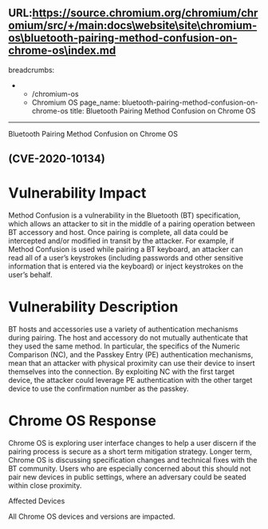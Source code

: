 URL:https://source.chromium.org/chromium/chromium/src/+/main:docs\website\site\chromium-os\bluetooth-pairing-method-confusion-on-chrome-os\index.md
---
breadcrumbs:
- - /chromium-os
  - Chromium OS
page_name: bluetooth-pairing-method-confusion-on-chrome-os
title: Bluetooth Pairing Method Confusion on Chrome OS
---

Bluetooth Pairing Method Confusion on Chrome OS

## (CVE-2020-10134)

# Vulnerability Impact

Method Confusion is a vulnerability in the Bluetooth (BT) specification, which
allows an attacker to sit in the middle of a pairing operation between BT
accessory and host. Once pairing is complete, all data could be intercepted
and/or modified in transit by the attacker. For example, if Method Confusion is
used while pairing a BT keyboard, an attacker can read all of a user’s
keystrokes (including passwords and other sensitive information that is entered
via the keyboard) or inject keystrokes on the user’s behalf.

# Vulnerability Description

BT hosts and accessories use a variety of authentication mechanisms during
pairing. The host and accessory do not mutually authenticate that they used the
same method. In particular, the specifics of the Numeric Comparison (NC), and
the Passkey Entry (PE) authentication mechanisms, mean that an attacker with
physical proximity can use their device to insert themselves into the
connection. By exploiting NC with the first target device, the attacker could
leverage PE authentication with the other target device to use the confirmation
number as the passkey.

# Chrome OS Response

Chrome OS is exploring user interface changes to help a user discern if the
pairing process is secure as a short term mitigation strategy. Longer term,
Chrome OS is discussing specification changes and technical fixes with the BT
community. Users who are especially concerned about this should not pair new
devices in public settings, where an adversary could be seated within close
proximity.

Affected Devices

All Chrome OS devices and versions are impacted.
